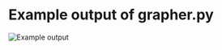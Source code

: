 # **Example output of grapher.py**
![Example output](https://raw.githubusercontent.com/sgrams/cormen/master/23-kruskal/examples/example-2.svg?sanitize=true)